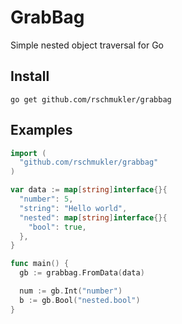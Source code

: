# GrabBag

Simple nested object traversal for Go

## Install

```
go get github.com/rschmukler/grabbag
```

## Examples

```go
import (
  "github.com/rschmukler/grabbag"
)

var data := map[string]interface{}{
  "number": 5,
  "string": "Hello world",
  "nested": map[string]interface{}{
    "bool": true,
  },
}

func main() {
  gb := grabbag.FromData(data)

  num := gb.Int("number")
  b := gb.Bool("nested.bool")
}
```
